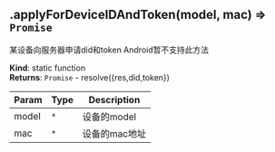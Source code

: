 <a name="module_miot/Service.applyForDeviceIDAndToken"></a>

## .applyForDeviceIDAndToken(model, mac) ⇒ <code>Promise</code>
某设备向服务器申请did和token
Android暂不支持此方法

**Kind**: static function  
**Returns**: <code>Promise</code> - resolve({res,did,token})  

| Param | Type | Description |
| --- | --- | --- |
| model | <code>\*</code> | 设备的model |
| mac | <code>\*</code> | 设备的mac地址 |


